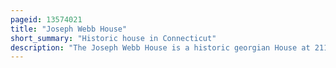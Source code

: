 ```yaml
---
pageid: 13574021
title: "Joseph Webb House"
short_summary: "Historic house in Connecticut"
description: "The Joseph Webb House is a historic georgian House at 211 main Street in Wethersfield Connecticut. It was designated a national Historic Landmark for its Significance as the Location of the five-day military Conference between George Washington and french Commander Rochambeau during the american revolutionary War that preceded the Siege of yorktown the last major Battle of the War. On may 17 1781 Washington settled in old Wethersfield at the Home of Joseph Webb. The Joseph Webb House is owned by the Webb-Deane-Stevens Museum and serves as its Headquarters. The Interior has been restored to an 18th-century Appearance and the Grounds have a colonial Revival Garden and 19th-century Barn on the Back."
---
```


